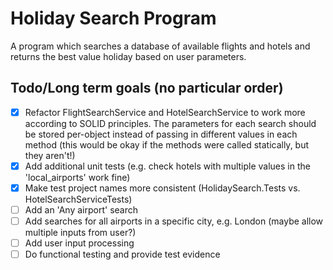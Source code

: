 # Holiday Search Program
A program which searches a database of available flights and hotels and returns the best value holiday based on user parameters.

## Todo/Long term goals (no particular order)
* [x] Refactor FlightSearchService and HotelSearchService to work more according to SOLID principles. The parameters for each search should be stored per-object instead of passing in different values in each method (this would be okay if the methods were called statically, but they aren't!)
* [x] Add additional unit tests (e.g. check hotels with multiple values in the 'local_airports' work fine)
* [x] Make test project names more consistent (HolidaySearch.Tests vs. HotelSearchServiceTests)
* [ ] Add an 'Any airport' search
* [ ] Add searches for all airports in a specific city, e.g. London (maybe allow multiple inputs from user?)
* [ ] Add user input processing
* [ ] Do functional testing and provide test evidence